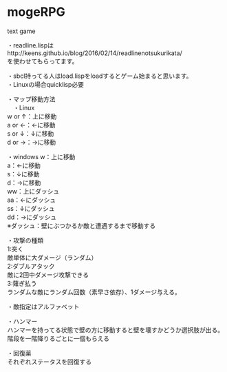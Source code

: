 ﻿# mogeRPG
text game

・readline.lispはhttp://keens.github.io/blog/2016/02/14/readlinenotsukurikata/  
を使わせてもらってます。  


・sbcl持ってる人はload.lispをloadするとゲーム始まると思います。  
・Linuxの場合quicklisp必要  
  
・マップ移動方法  
　・Linux  
   w or ↑：上に移動  
   a or ←：←に移動  
   s or ↓：↓に移動  
   d or →：→に移動  
  
  ・windows
    w：上に移動  
    a：←に移動  
    s：↓に移動  
    d：→に移動  
    ww：上にダッシュ  
    aa：←にダッシュ  
    ss：↓にダッシュ  
    dd：→にダッシュ  
※ダッシュ：壁にぶつかるか敵と遭遇するまで移動する  
  
  
・攻撃の種類  
1:突く  
敵単体に大ダメージ（ランダム）   
2:ダブルアタック  
敵に2回中ダメージ攻撃できる  
3:薙ぎ払う  
ランダムな敵にランダム回数（素早さ依存）、1ダメージ与える。 

・敵指定はアルファベット

・ハンマー  
ハンマーを持ってる状態で壁の方に移動すると壁を壊すかどうか選択肢が出る。   
階段を一階降りるごとに一個もらえる  

・回復薬  
それぞれステータスを回復する  